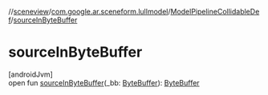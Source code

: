 //[sceneview](../../../index.md)/[com.google.ar.sceneform.lullmodel](../index.md)/[ModelPipelineCollidableDef](index.md)/[sourceInByteBuffer](source-in-byte-buffer.md)

# sourceInByteBuffer

[androidJvm]\
open fun [sourceInByteBuffer](source-in-byte-buffer.md)(_bb: [ByteBuffer](https://developer.android.com/reference/kotlin/java/nio/ByteBuffer.html)): [ByteBuffer](https://developer.android.com/reference/kotlin/java/nio/ByteBuffer.html)
